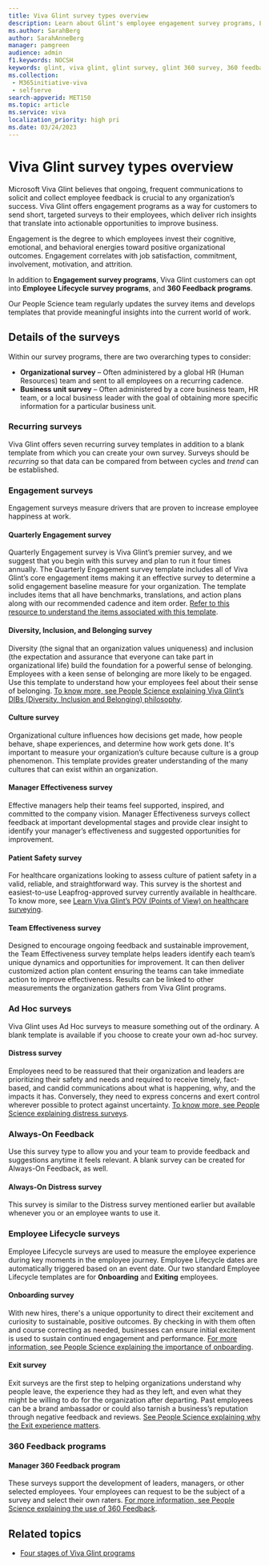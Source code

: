 ```yaml
---
title: Viva Glint survey types overview
description: Learn about Glint's employee engagement survey programs, Lifecycle survey programs, and 360 Feedback programs to improve business.
ms.author: SarahBerg
author: SarahAnneBerg
manager: pamgreen
audience: admin
f1.keywords: NOCSH
keywords: glint, viva glint, glint survey, glint 360 survey, 360 feedback, business survey, lifecycle survey
ms.collection: 
 - M365initiative-viva
 - selfserve
search-appverid: MET150
ms.topic: article
ms.service: viva
localization_priority: high pri
ms.date: 03/24/2023
---
```


# Viva Glint survey types overview

Microsoft Viva Glint believes that ongoing, frequent communications to solicit and collect employee feedback is crucial to any organization’s success. Viva Glint offers engagement programs as a way for customers to send short, targeted surveys to their employees, which deliver rich insights that translate into actionable opportunities to improve business.

Engagement is the degree to which employees invest their cognitive, emotional, and behavioral energies toward positive organizational outcomes. Engagement correlates with job satisfaction, commitment, involvement, motivation, and attrition.

In addition to **Engagement survey programs**, Viva Glint customers can opt into **Employee Lifecycle survey programs**, and **360 Feedback programs**.

Our People Science team regularly updates the survey items and develops templates that provide meaningful insights into the current world of work.

## Details of the surveys

Within our survey programs, there are two overarching types to consider:

- **Organizational survey** – Often administered by a global HR (Human Resources) team and sent to all employees on a recurring cadence.
- **Business unit survey** – Often administered by a core business team, HR team, or a local business leader with the goal of obtaining more specific information for a particular business unit.

### Recurring surveys

Viva Glint offers seven recurring survey templates in addition to a blank template from which you can create your own survey. Surveys should be *recurring* so that data can be compared from between cycles and *trend* can be established.

### Engagement surveys

Engagement surveys measure drivers that are proven to increase employee happiness at work.

#### Quarterly Engagement survey

Quarterly Engagement survey is Viva Glint’s premier survey, and we suggest that you begin with this survey and plan to run it four times annually. The Quarterly Engagement survey template includes all of Viva Glint’s core engagement items making it an effective survey to determine a solid engagement baseline measure for your organization. The template includes items that all have benchmarks, translations, and action plans along with our recommended cadence and item order. [Refer to this resource to understand the items associated with this template](https://microsoft.sharepoint.com/:w:/r/teams/PSTeam/_layouts/15/Doc.aspx?sourcedoc=%7B9D9A33C8-0524-4B49-9375-359243C282DB%7D&file=New%20Quarterly%20Engagement%20Survey%20Template.docx&action=default&mobileredirect=true&share=IQHIM5qdJAVJS5N1NZJDwoLbAeatTv19PXOo_OXmMDCgm9A).

#### Diversity, Inclusion, and Belonging survey

Diversity (the signal that an organization values uniqueness) and inclusion (the expectation and assurance that everyone can take part in organizational life) build the foundation for a powerful sense of belonging. Employees with a keen sense of belonging are more likely to be engaged. Use this template to understand how your employees feel about their sense of belonging. [To know more, see People Science explaining Viva Glint’s DIBs (Diversity, Inclusion and Belonging) philosophy](https://community.glintinc.com/organizational-behavioral-science-56/diversity-inclusion-and-belonging-people-science-explained-1035).

#### Culture survey

Organizational culture influences how decisions get made, how people behave, shape experiences, and determine how work gets done. It's important to measure your organization’s culture because culture is a group phenomenon. This template provides greater understanding of the many cultures that can exist within an organization.  

#### Manager Effectiveness survey

Effective managers help their teams feel supported, inspired, and committed to the company vision. Manager Effectiveness surveys collect feedback at important developmental stages and provide clear insight to identify your manager’s effectiveness and suggested opportunities for improvement.

#### Patient Safety survey

For healthcare organizations looking to assess culture of patient safety in a valid, reliable, and straightforward way. This survey is the shortest and easiest-to-use Leapfrog-approved survey currently available in healthcare. To know more, see [Learn Viva Glint’s POV (Points of View) on healthcare surveying](https://community.glintinc.com/survey-science-55/healthcare-surveying-glint-pov-973).

#### Team Effectiveness survey

Designed to encourage ongoing feedback and sustainable improvement, the Team Effectiveness survey template helps leaders identify each team’s unique dynamics and opportunities for improvement. It can then deliver customized action plan content ensuring the teams can take immediate action to improve effectiveness. Results can be linked to other measurements the organization gathers from Viva Glint programs.

### Ad Hoc surveys

Viva Glint uses Ad Hoc surveys to measure something out of the ordinary. A blank template is available if you choose to create your own ad-hoc survey.

#### Distress survey

Employees need to be reassured that their organization and leaders are prioritizing their safety and needs and required to receive timely, fact-based, and candid communications about what is happening, why, and the impacts it has. Conversely, they need to express concerns and exert control wherever possible to protect against uncertainty. [To know more, see People Science explaining distress surveys](https://community.glintinc.com/survey-science-55/distress-surveys-people-science-explained-1021).

### Always-On Feedback

Use this survey type to allow you and your team to provide feedback and suggestions anytime it feels relevant. A blank survey can be created for Always-On Feedback, as well.

#### Always-On Distress survey

This survey is similar to the Distress survey mentioned earlier but available whenever you or an employee wants to use it.

### Employee Lifecycle surveys

Employee Lifecycle surveys are used to measure the employee experience during key moments in the employee journey. Employee Lifecycle dates are automatically triggered based on an event date. Our two standard Employee Lifecycle templates are for **Onboarding** and **Exiting** employees.

#### Onboarding survey

With new hires, there's a unique opportunity to direct their excitement and curiosity to sustainable, positive outcomes. By checking in with them often and course correcting as needed, businesses can ensure initial excitement is used to sustain continued engagement and performance. [For more information, see People Science explaining the importance of onboarding](https://community.glintinc.com/people-science-library-21/creating-a-people-centric-organization-starts-with-onboarding-pdf-1000).

#### Exit survey

Exit surveys are the first step to helping organizations understand why people leave, the experience they had as they left, and even what they might be willing to do for the organization after departing. Past employees can be a brand ambassador or could also tarnish a business’s reputation through negative feedback and reviews. [See People Science explaining why the Exit experience matters](https://community.glintinc.com/organizational-behavioral-science-56/exit-experience-why-it-matters-people-science-explained-1005).

### 360 Feedback programs

#### Manager 360 Feedback program

These surveys support the development of leaders, managers, or other selected employees. Your employees can request to be the subject of a survey and select their own raters. [For more information, see People Science explaining the use of 360 Feedback](https://community.glintinc.com/people-science-library-21/glint-people-science-explained-360-feedback-1012).

## Related topics

- [Four stages of Viva Glint programs](four-stages-of-viva-glint.md)
